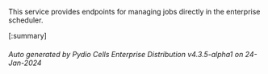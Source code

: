 






This service provides endpoints for managing jobs directly in the enterprise scheduler.

[:summary]

###### Auto generated by Pydio Cells Enterprise Distribution v4.3.5-alpha1 on 24-Jan-2024
